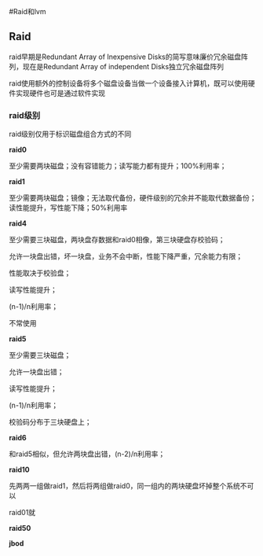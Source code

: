 #Raid和lvm



## Raid

raid早期是Redundant Array of Inexpensive Disks的简写意味廉价冗余磁盘阵列，现在是Redundant Array of independent Disks独立冗余磁盘阵列

raid使用额外的控制设备将多个磁盘设备当做一个设备接入计算机，既可以使用硬件实现硬件也可是通过软件实现

### raid级别

raid级别仅用于标识磁盘组合方式的不同

**raid0**

至少需要两块磁盘；没有容错能力；读写能力都有提升；100%利用率；

**raid1**

至少需要两块磁盘；镜像；无法取代备份，硬件级别的冗余并不能取代数据备份；读性能提升，写性能下降；50%利用率

**raid4**

至少需要三块磁盘，两块盘存数据和raid0相像，第三块硬盘存校验码；

允许一块盘出错，坏一块盘，业务不会中断，性能下降严重，冗余能力有限；

性能取决于校验盘；

读写性能提升；

(n-1)/n利用率；

不常使用

**raid5**

至少需要三块磁盘；

允许一块盘出错；

读写性能提升；

(n-1)/n利用率；

校验码分布于三块硬盘上；

**raid6**

和raid5相似，但允许两块盘出错，(n-2)/n利用率；

**raid10**

先两两一组做raid1，然后将两组做raid0，同一组内的两块硬盘坏掉整个系统不可以

raid01就

**raid50**



**jbod**

